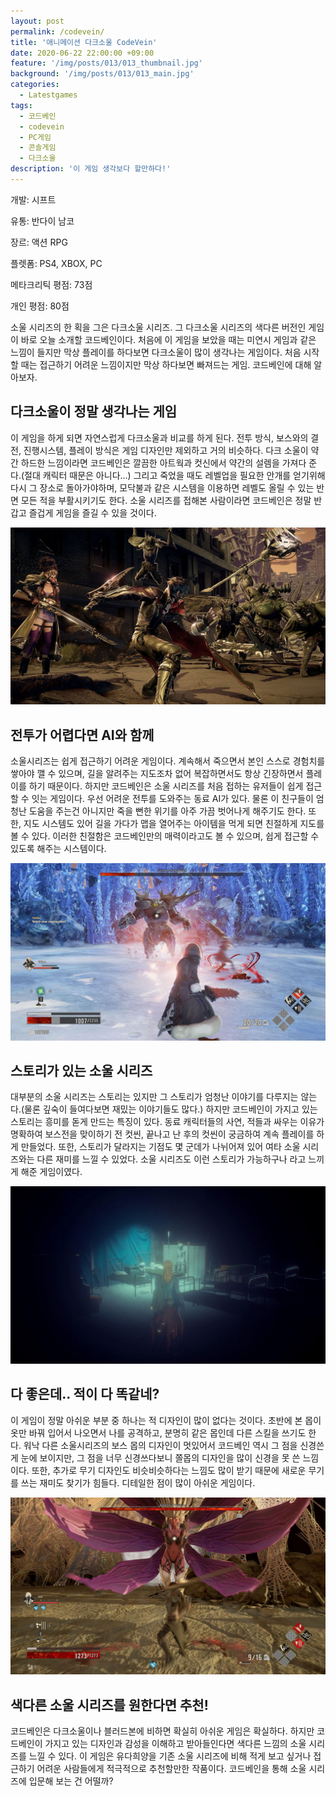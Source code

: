 ```yaml
---
layout: post
permalink: /codevein/
title: '애니메이션 다크소울 CodeVein'
date: 2020-06-22 22:00:00 +09:00
feature: '/img/posts/013/013_thumbnail.jpg'
background: '/img/posts/013/013_main.jpg'
categories:
  - Latestgames
tags:
  - 코드베인
  - codevein
  - PC게임
  - 콘솔게임
  - 다크소울
description: '이 게임 생각보다 할만하다!'
---
```


개발: 시프트

유통: 반다이 남코

장르: 액션 RPG

플렛폼: PS4, XBOX, PC

메타크리틱 평점: 73점

개인 평점: 80점

소울 시리즈의 한 획을 그은 다크소울 시리즈. 그 다크소울 시리즈의 색다른 버전인 게임이 바로 오늘 소개할 코드베인이다. 처음에 이 게임을 보았을 때는 미연시 게임과 같은 느낌이 들지만 막상 플레이를 하다보면 다크소울이 많이 생각나는 게임이다. 처음 시작할 때는 접근하기 어려운 느낌이지만 막상 하다보면 빠져드는 게임. 코드베인에 대해 알아보자.

## 다크소울이 정말 생각나는 게임 ##

이 게임을 하게 되면 자연스럽게 다크소울과 비교를 하게 된다. 전투 방식, 보스와의 결전, 진행시스템, 플레이 방식은 게임 디자인만 제외하고 거의 비슷하다. 다크 소울이 약간 하드한 느낌이라면 코드베인은 깔끔한 아트웍과 컷신에서 약간의 설렘을 가져다 준다.(절대 캐릭터 때문은 아니다...) 그리고 죽었을 때도 레벨업을 필요한 안개를 얻기위해 다시 그 장소로 돌아가야하며, 모닥불과 같은 시스템을 이용하면 레벨도 올릴 수 있는 반면 모든 적을 부활시키기도 한다. 소울 시리즈를 접해본 사람이라면 코드베인은 정말 반갑고 즐겁게 게임을 즐길 수 있을 것이다.

![코드베인 게임 이미지](/img/posts/013/013_1.jpg)

## 전투가 어렵다면 AI와 함께 ##

소울시리즈는 쉽게 접근하기 어려운 게임이다. 계속해서 죽으면서 본인 스스로 경험치를 쌓아야 깰 수 있으며, 길을 알려주는 지도조차 없어 복잡하면서도 항상 긴장하면서 플레이를 하기 때문이다. 하지만 코드베인은 소울 시리즈를 처음 접하는 유저들이 쉽게 접근 할 수 잇는 게임이다. 우선 어려운 전투를 도와주는 동료 AI가 있다. 물론 이 친구들이 엄청난 도움을 주는건 아니지만 죽을 뻔한 위기를 아주 가끔 벗어나게 해주기도 한다. 또한, 지도 시스템도 있어 길을 가다가 맵을 열어주는 아이템을 먹게 되면 친절하게 지도를 볼 수 있다. 이러한 친절함은 코드베인만의 매력이라고도 볼 수 있으며, 쉽게 접근할 수 있도록 해주는 시스템이다.

![코드베인 게임 이미지](/img/posts/013/013_2.jpg)

## 스토리가 있는 소울 시리즈 ##

대부분의 소울 시리즈는 스토리는 있지만 그 스토리가 엄청난 이야기를 다루지는 않는다.(물론 깊숙이 들여다보면 재밌는 이야기들도 많다.) 하지만 코드베인이 가지고 있는 스토리는 흥미를 돋게 만드는 특징이 있다. 동료 캐릭터들의 사연, 적들과 싸우는 이유가 명확하여 보스전을 맞이하기 전 컷씬, 끝나고 난 후의 컷씬이 궁금하여 계속 플레이를 하게 만들었다. 또한, 스토리가 달라지는 기점도 몇 군데가 나뉘어져 있어 여타 소울 시리즈와는 다른 재미를 느낄 수 있었다. 소울 시리즈도 이런 스토리가 가능하구나 라고 느끼게 해준 게임이였다.

![코드베인 게임 이미지](/img/posts/013/013_3.jpg)

## 다 좋은데.. 적이 다 똑같네? ##

이 게임이 정말 아쉬운 부분 중 하나는 적 디자인이 많이 없다는 것이다. 초반에 본 몹이 옷만 바꿔 입어서 나오면서 나를 공격하고, 분명히 같은 몹인데 다른 스킬을 쓰기도 한다. 워낙 다른 소울시리즈의 보스 몹의 디자인이 멋있어서 코드베인 역시 그 점을 신경쓴게 눈에 보이지만, 그 점을 너무 신경쓰다보니 쫄몹의 디자인을 많이 신경을 못 쓴 느낌이다. 또한, 추가로 무기 디자인도 비슷비슷하다는 느낌도 많이 받기 때문에 새로운 무기를 쓰는 재미도 찾기가 힘들다. 디테일한 점이 많이 아쉬운 게임이다.

![코드베인 게임 이미지](/img/posts/013/013_4.jpg)

## 색다른 소울 시리즈를 원한다면 추천! ##

코드베인은 다크소울이나 블러드본에 비하면 확실히 아쉬운 게임은 확실하다. 하지만 코드베인이 가지고 있는 디자인과 감성을 이해하고 받아들인다면 색다른 느낌의 소울 시리즈를 느낄 수 있다. 이 게임은 유다희양을 기존 소울 시리즈에 비해 적게 보고 싶거나 접근하기 어려운 사람들에게 적극적으로 추천할만한 작품이다. 코드베인을 통해 소울 시리즈에 입문해 보는 건 어떨까?

